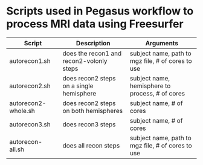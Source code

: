 # Scripts used in Pegasus workflow to process MRI data using Freesurfer

| Script              | Description | Arguments |
|---------------------|-------------|-----------|
| autorecon1.sh       | does the recon1 and recon2-volonly steps | subject name, path to mgz file, # of cores to use |
| autorecon2.sh       | does recon2 steps on a single hemisphere | subject name, hemisphere to process, # of cores |
| autorecon2-whole.sh | does recon2 steps on both hemispheres | subject name, # of cores |
| autorecon3.sh       | does recon3 steps | subject name,  # of cores| 
| autorecon-all.sh    | does all recon steps | subject name, path to mgz file, # of cores to use |  
